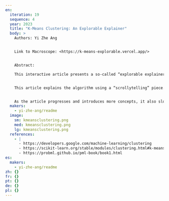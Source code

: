 ```yaml
---
en:
  iteration: 19
  sequence: 4
  year: 2023
  title: "K-Means Clustering: An Explorable Explainer"
  body: >
    Authors: Yi Zhe Ang


    Link to Macroscope: <https://k-means-explorable.vercel.app/>


    Abstract:

    This interactive article presents a so-called “explorable explainer” of the k-means clustering algorithm. It attempts to push the envelope of how visual explanations can be designed on an interactive computational medium such as the web.


    This article explains the algorithm using a “scrollytelling” piece. As the reader scrolls through the article, not only do the visuals animate and transition accordingly with the text, the reader is also prompted to interact with these geometric visualizations of the algorithm, supplementing their intuition through hands-on experimentation with its inner workings.


    As the article progresses and introduces more concepts, it also slowly introduces corresponding knobs and dials that the reader can play around with. The article finally concludes with a dashboard or sandbox that comprises all the interactive controls that came before, giving the reader free rein to probe around and dissect the algorithm to improve their own understanding of its details as they please.
  makers:
    - yi-zhe-ang/readme
  image:
    sm: kmeansclustering.png
    med: kmeansclustering.png
    lg: kmeansclustering.png
  references:
    - |
      - https://developers.google.com/machine-learning/clustering
      - https://scikit-learn.org/stable/modules/clustering.html#k-means
      - https://probml.github.io/pml-book/book1.html
es:
  makers:
    - yi-zhe-ang/readme
zh: {}
fr: {}
pt: {}
de: {}
pl: {}
---
```

